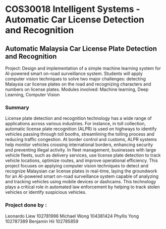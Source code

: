 # COS30018 Intelligent Systems - Automatic Car License Detection and Recognition

## Automatic Malaysia Car License Plate Detection and Recognition
Project: Design and implementation of a simple machine learning system for AI-powered smart on-road surveillance system. Students will apply computer vision techniques to solve two major challenges: detecting Malaysia car license plates on the road and recognizing characters and numbers on license plates.
Modules involved: Machine learning, Deep Learning, Computer Vision

### Summary
License plate detection and recognition technology has a wide range of applications across various industries.
For instance, in toll collection, automatic license plate recognition (ALPR) is used on highways to identify
vehicles passing through toll booths, streamlining the tolling process and reducing traffic congestion. At
border control and customs, ALPR systems help monitor vehicles crossing international borders, enhancing
security and preventing illegal activity. In fleet management, businesses with large vehicle fleets, such as
delivery services, use license plate detection to track vehicle locations, optimize routes, and improve
operational efficiency. This project focuses on applying computer vision techniques to detect and recognize
Malaysian car license plates in real-time, laying the groundwork for an AI-powered smart on-road
surveillance system capable of analyzing and tracking vehicles using mobile devices or dashcams. This
technology plays a critical role in automated law enforcement by helping to track stolen vehicles or identify
suspicious vehicles.


### Project done by : 
Leonardo Liew 102781996
Michael Wong 104381424
Phyllis Yong 102787389
Benjamin Hii 102785859
